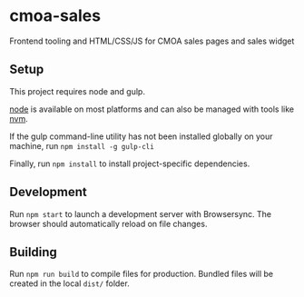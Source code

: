 # cmoa-sales
Frontend tooling and HTML/CSS/JS for CMOA sales pages and sales widget

## Setup

This project requires node and gulp.

[node](https://nodejs.org/en/download/package-manager/) is available on most platforms and can also be managed with tools like [nvm](https://github.com/creationix/nvm).

If the gulp command-line utility has not been installed globally on your machine, run `npm install -g gulp-cli`

Finally, run `npm install` to install project-specific dependencies.

## Development

Run `npm start` to launch a development server with Browsersync. The browser should automatically reload on file changes.

## Building

Run `npm run build` to compile files for production. Bundled files will be created in the local `dist/` folder.




